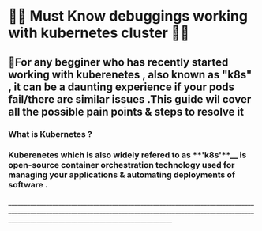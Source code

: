 <h1>🧩🧩 Must Know debuggings working with kubernetes cluster 🧩🧩</h1>
<h2>  🌼For any begginer who has recently started working with  kuberenetes  , also known as "k8s" , it can be a daunting experience if your pods fail/there are similar issues .This guide wil cover all the possible pain points & steps to resolve it </h2> 
<h3> <STRONG> What is Kubernetes ?</STRONG></h3>
<h3> Kuberenetes which is also widely refered to as **'k8s'**__  is open-source container orchestration  technology used for managing your applications & automating deployments of software .</h3>
________________________________________________________________________________________________________________________________________________________________________________________________________________
